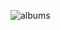 ![albums](https://scontent.ftpa1-2.fna.fbcdn.net/v/t1.15752-9/51863738_532422477250207_1409231078224297984_n.png?_nc_cat=106&_nc_ht=scontent.ftpa1-2.fna&oh=9ee3f974b5ac54a7fd08f4326f82dba4&oe=5CEE0E56)
